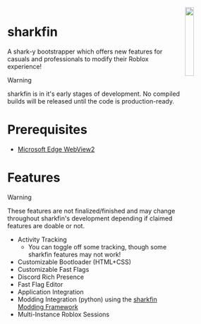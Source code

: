 <img src="https://github.com/snarkden/sharkfin/blob/main/frontend/src/assets/images/sharkfin.png?raw=true" align="right" width="20%" height="20%">

# sharkfin
A shark-y bootstrapper which offers new features for casuals and professionals to modify their Roblox experience!

> [!WARNING]
> sharkfin is in it's early stages of development. No compiled builds will be released until the code is production-ready.

# Prerequisites
- [Microsoft Edge WebView2](https://developer.microsoft.com/en-us/microsoft-edge/webview2?form=MA13LH#download)

# Features
> [!WARNING]
> These features are not finalized/finished and may change throughout sharkfin's development depending if claimed features are doable or not.

- Activity Tracking
    - You can toggle off some tracking, though some sharkfin features may not work!
- Customizable Bootloader (HTML+CSS)
- Customizable Fast Flags
- Discord Rich Presence
- Fast Flag Editor
- Application Integration
- Modding Integration (python) using the [sharkfin Modding Framework](https://github.com/snarkden/sharkfin-framework)
- Multi-Instance Roblox Sessions